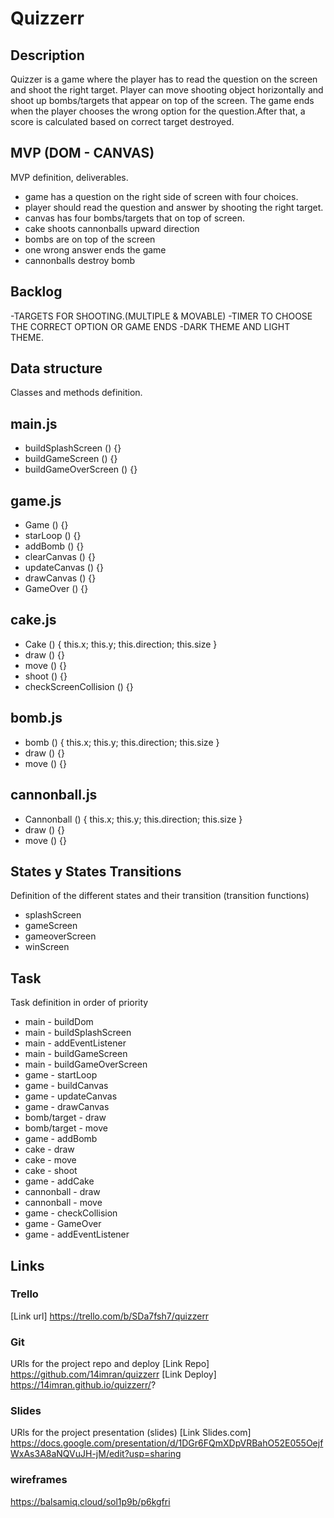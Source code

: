 # Quizzerr
## Description
Quizzer is a game where the player has to read the question on the screen and shoot the right target. Player can move shooting object horizontally and shoot up bombs/targets that appear on top of the screen. The game ends when the player chooses the wrong option for the question.After that, a score is calculated based on correct target destroyed.


## MVP (DOM - CANVAS)
MVP definition, deliverables.
- game has a question on the right side of screen with four choices.
- player should read the question and answer by shooting the right target.
- canvas has four bombs/targets that on top of screen.
- cake shoots cannonballs upward direction
- bombs are on top of the screen
- one wrong answer ends the game
- cannonballs destroy bomb



## Backlog


-TARGETS FOR SHOOTING.(MULTIPLE & MOVABLE)
-TIMER TO CHOOSE THE CORRECT OPTION OR GAME ENDS
-DARK THEME AND LIGHT THEME.


## Data structure
Classes and methods definition.
## main.js

- buildSplashScreen () {}
- buildGameScreen () {}
- buildGameOverScreen () {}

## game.js

- Game () {}
- starLoop () {}
- addBomb () {}
- clearCanvas () {}
- updateCanvas () {}
- drawCanvas () {}
- GameOver () {}

## cake.js 

- Cake () {
    this.x;
    this.y;
    this.direction;
    this.size
}
- draw () {}
- move () {}
- shoot () {}
- checkScreenCollision () {}

## bomb.js 

- bomb () {
    this.x;
    this.y;
    this.direction;
    this.size
}
- draw () {}
- move () {}


## cannonball.js 

- Cannonball () {
    this.x;
    this.y;
    this.direction;
    this.size
}
- draw () {}
- move () {}




## States y States Transitions
Definition of the different states and their transition (transition functions)

- splashScreen
- gameScreen
- gameoverScreen
- winScreen


## Task
Task definition in order of priority
- main - buildDom
- main - buildSplashScreen
- main - addEventListener
- main - buildGameScreen
- main - buildGameOverScreen
- game - startLoop
- game - buildCanvas
- game - updateCanvas
- game - drawCanvas
- bomb/target - draw
- bomb/target - move
- game - addBomb
- cake - draw
- cake - move
- cake - shoot
- game - addCake
- cannonball - draw
- cannonball - move
- game - checkCollision
- game - GameOver
- game - addEventListener

## Links


### Trello
[Link url] https://trello.com/b/SDa7fsh7/quizzerr


### Git
URls for the project repo and deploy
[Link Repo]  https://github.com/14imran/quizzerr
[Link Deploy] https://14imran.github.io/quizzerr/?


### Slides
URls for the project presentation (slides)
[Link Slides.com] https://docs.google.com/presentation/d/1DGr6FQmXDpVRBahO52E055OejfWxAs3A8aNQVuJH-jM/edit?usp=sharing 

### wireframes
https://balsamiq.cloud/sol1p9b/p6kgfri
